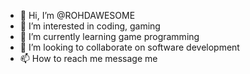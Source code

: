 - 👋 Hi, I’m @ROHDAWESOME
- 👀 I’m interested in coding, gaming
- 🌱 I’m currently learning game programming
- 💞️ I’m looking to collaborate on software development 
- 📫 How to reach me message me

<!---
ROHDAWESOME/ROHDAWESOME is a ✨ special ✨ repository because its `README.md` (this file) appears on your GitHub profile.
You can click the Preview link to take a look at your changes.
--->
